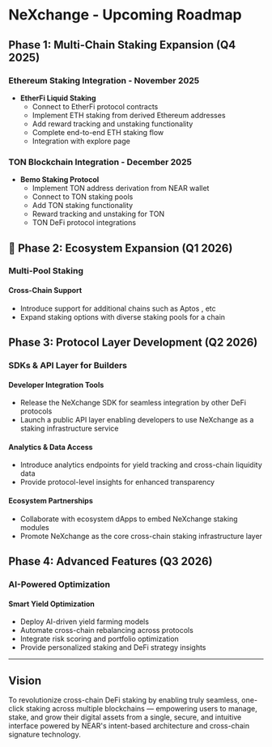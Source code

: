 # NeXchange - Upcoming Roadmap

##  Phase 1: Multi-Chain Staking Expansion (Q4 2025)

### Ethereum Staking Integration - November 2025
- **EtherFi Liquid Staking**
  - Connect to EtherFi protocol contracts
  - Implement ETH staking from derived Ethereum addresses
  - Add reward tracking and unstaking functionality
  - Complete end-to-end ETH staking flow
  - Integration with explore page

### TON Blockchain Integration - December 2025
- **Bemo Staking Protocol**
  - Implement TON address derivation from NEAR wallet
  - Connect to TON staking pools 
  - Add TON staking functionality
  - Reward tracking and unstaking for TON
  - TON DeFi protocol integrations

## 🔧 Phase 2: Ecosystem Expansion (Q1 2026)

### Multi-Pool Staking  

#### Cross-Chain Support
- Introduce support for additional chains such  as  Aptos , etc 
- Expand staking options with diverse staking pools for a chain 

##  Phase 3: Protocol Layer Development (Q2 2026)

### SDKs & API Layer for Builders

#### Developer Integration Tools
- Release the NeXchange SDK for seamless integration by other DeFi protocols
- Launch a public API layer enabling developers to use NeXchange as a staking infrastructure service

#### Analytics & Data Access
- Introduce analytics endpoints for yield tracking and cross-chain liquidity data
- Provide protocol-level insights for enhanced transparency

#### Ecosystem Partnerships
- Collaborate with ecosystem dApps to embed NeXchange staking modules
- Promote NeXchange as the core cross-chain staking infrastructure layer

##  Phase 4: Advanced Features (Q3 2026)

### AI-Powered Optimization

#### Smart Yield Optimization
- Deploy AI-driven yield farming models
- Automate cross-chain rebalancing across protocols
- Integrate risk scoring and portfolio optimization
- Provide personalized staking and DeFi strategy insights

---

##  Vision

To revolutionize cross-chain DeFi staking by enabling truly seamless, one-click staking across multiple blockchains — empowering users to manage, stake, and grow their digital assets from a single, secure, and intuitive interface powered by NEAR's intent-based architecture and cross-chain signature technology.